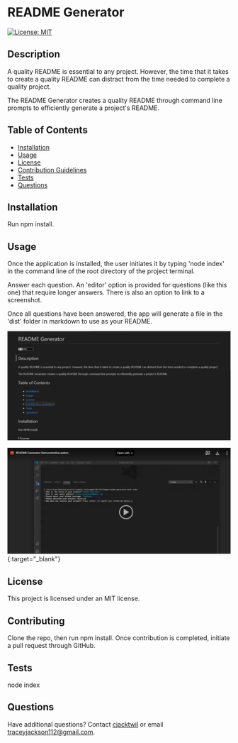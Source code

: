 
# README Generator
[![License: MIT](https://img.shields.io/badge/License-MIT-yellow.svg)](https://opensource.org/licenses/MIT)

## Description
A quality README is essential to any project. However, the time that it takes to create a quality README can distract from the time needed to complete a quality project.

The README Generator creates a quality README through command line prompts to efficiently generate a project's README.

  
## Table of Contents
* [Installation](#installation)
* [Usage](#usage)
* [License](#license)
* [Contribution Guidelines](#contributing)
* [Tests](#tests)
* [Questions](#questions)
 
## Installation
Run npm install.

## Usage
Once the application is installed, the user initiates it by typing 'node index' in the command line of the root directory of the project terminal.

Answer each question. An 'editor' option is provided for questions (like this one) that require longer answers. There is also an option to link to a screenshot.

Once all questions have been answered, the app will generate a file in the 'dist' folder in markdown to use as your README.


![Application screenshot](./assets/screenshot.jpg)

[![Application demonstration](./assets/videoScreenshot.jpg)](https://drive.google.com/file/d/1vtDUL6o1uN_6SgPMLWvTs9Zq-D90u-_m/view "Application demonstration"){:target="_blank"}

## License
This project is licensed under an MIT license. 

## Contributing
Clone the repo, then run npm install. Once contribution is completed, initiate a pull request through GitHub.

## Tests
node index

## Questions
Have additional questions? Contact [cjacktwil](http://github.com.cjacktwil) or email traceyjackson112@gmail.com.
